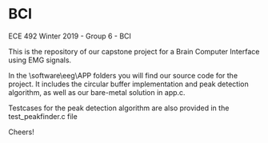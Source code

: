 # BCI
ECE 492 Winter 2019 - Group 6 - BCI

This is the repository of our capstone project for a Brain Computer Interface using EMG signals.

In the \software\eeg\APP folders you will find our source code for the project. It includes the 
circular buffer implementation and peak detection algorithm, as well as our bare-metal solution
in app.c.

Testcases for the peak detection algorithm are also provided in the test_peakfinder.c file

Cheers!
